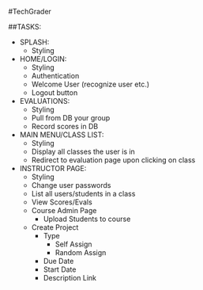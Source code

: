 #TechGrader

##TASKS:
- SPLASH:
  - Styling
- HOME/LOGIN:
  - Styling
  - Authentication
  - Welcome User (recognize user etc.)
  - Logout button
- EVALUATIONS:
  - Styling
  - Pull from DB your group
  - Record scores in DB
- MAIN MENU/CLASS LIST:
  - Styling
  - Display all classes the user is in
  - Redirect to evaluation page upon clicking on class
- INSTRUCTOR PAGE:
  - Styling
  - Change user passwords
  - List all users/students in a class
  - View Scores/Evals
  - Course Admin Page
	  - Upload Students to course
  - Create Project
	  - Type
		  - Self Assign
		  - Random Assign
	  - Due Date
	  - Start Date
	  - Description Link
##